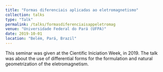 ```yaml
---
title: "Formas diferenciais aplicadas ao eletromagnetismo"
collection: talks
type: "Talk"
permalink: /talks/formasdiferenciaisappeletromag
venue: "Universidade Federal do Pará (UFPA)"
date: 2019-10-01
location: "Belém, Pará, Brazil"
---
```


This seminar was given at the Cientific Iniciation Week, in 2019. The talk was about the use of differential forms for the formulation and natural geometrization of the eletromagnetism. 
